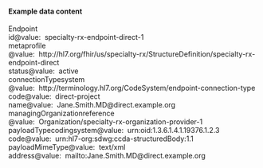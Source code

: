 <h4>Example data content</h4>

<div class="fm_ex"><span class="emph0"><a>Endpoint</a></span><br/><span style="display:inline-block"><span class="emph1"><a >id</a></span><span style="display:inline-block"><span class="leastEmph fhirValue"><a >@value</a></span>: &nbsp;<span class="valueEmph"><a>specialty-rx-endpoint-direct-1</a></span></span></span><br><span style="display:inline-block"><span class="emph1"><a >meta</a></span><span style="display:inline-block"><span class="emph2"><a >profile</a></span></span></span><span style="display:inline-block"><span class="leastEmph fhirValue"><a >@value</a></span>: &nbsp;<span class="valueEmph"><a>http://hl7.org/fhir/us/specialty-rx/StructureDefinition/specialty-rx-endpoint-direct</a></span></span><br><span style="display:inline-block"><span class="emph1"><a >status</a></span><span style="display:inline-block"><span class="leastEmph fhirValue"><a >@value</a></span>: &nbsp;<span class="valueEmph"><a>active</a></span></span></span><br><span style="display:inline-block"><span class="emph1"><a >connectionType</a></span><span style="display:inline-block"><span class="emph2"><a >system</a></span></span></span><span style="display:inline-block"><span class="leastEmph fhirValue"><a >@value</a></span>: &nbsp;<span class="valueEmph"><a>http://terminology.hl7.org/CodeSystem/endpoint-connection-type</a></span></span><span style="display:inline-block"><span class="emph2"><a >code</a></span><span style="display:inline-block"><span class="leastEmph fhirValue"><a >@value</a></span>: &nbsp;<span class="valueEmph"><a>direct-project</a></span></span></span><br><span style="display:inline-block"><span class="emph1"><a >name</a></span><span style="display:inline-block"><span class="leastEmph fhirValue"><a >@value</a></span>: &nbsp;<span class="valueEmph"><a>Jane.Smith.MD@direct.example.org</a></span></span></span><br><span style="display:inline-block"><span class="emph1"><a >managingOrganization</a></span><span style="display:inline-block"><span class="emph2"><a >reference</a></span></span></span><span style="display:inline-block"><span class="leastEmph fhirValue"><a >@value</a></span>: &nbsp;<span class="valueEmph"><a>Organization/specialty-rx-organization-provider-1</a></span></span><br><span style="display:inline-block"><span class="emph1"><a >payloadType</a></span><span style="display:inline-block"><span class="emph2"><a >coding</a></span></span></span><span style="display:inline-block"><span class="emph3"><a >system</a></span><span style="display:inline-block"><span class="leastEmph fhirValue"><a >@value</a></span>: &nbsp;<span class="valueEmph"><a>urn:oid:1.3.6.1.4.1.19376.1.2.3</a></span></span></span><span style="display:inline-block"><span class="emph3"><a >code</a></span><span style="display:inline-block"><span class="leastEmph fhirValue"><a >@value</a></span>: &nbsp;<span class="valueEmph"><a>urn:hl7-org:sdwg:ccda-structuredBody:1.1</a></span></span></span><br><span style="display:inline-block"><span class="emph1"><a >payloadMimeType</a></span><span style="display:inline-block"><span class="leastEmph fhirValue"><a >@value</a></span>: &nbsp;<span class="valueEmph"><a>text/xml</a></span></span></span><br><span style="display:inline-block"><span class="emph1"><a >address</a></span><span style="display:inline-block"><span class="leastEmph fhirValue"><a >@value</a></span>: &nbsp;<span class="valueEmph"><a>mailto:Jane.Smith.MD@direct.example.org</a></span></span></span></div>